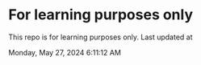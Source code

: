 # For learning purposes only
This repo is for learning purposes only.
Last updated at

Monday, May 27, 2024 6:11:12 AM

